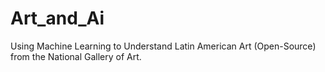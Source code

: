 # Art_and_Ai
Using Machine Learning to Understand Latin American Art (Open-Source) from the National Gallery of Art.
